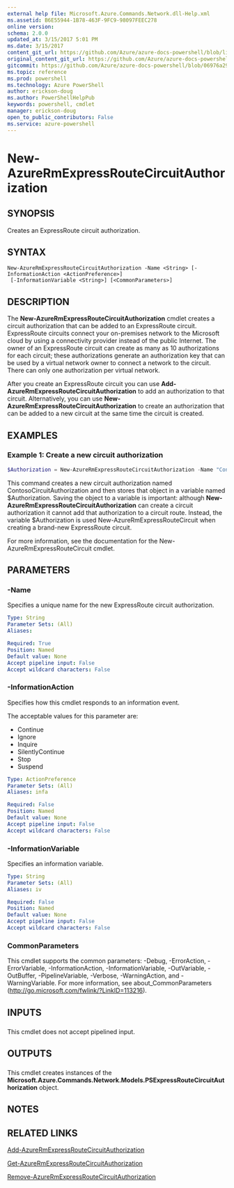 ```yaml
---
external help file: Microsoft.Azure.Commands.Network.dll-Help.xml
ms.assetid: B6E55944-1B78-463F-9FC9-98097FEEC278
online version:
schema: 2.0.0
updated_at: 3/15/2017 5:01 PM
ms.date: 3/15/2017
content_git_url: https://github.com/Azure/azure-docs-powershell/blob/live/azureps-cmdlets-docs/ResourceManager/AzureRM.Network/v3.6.0/New-AzureRmExpressRouteCircuitAuthorization.md
original_content_git_url: https://github.com/Azure/azure-docs-powershell/blob/live/azureps-cmdlets-docs/ResourceManager/AzureRM.Network/v3.6.0/New-AzureRmExpressRouteCircuitAuthorization.md
gitcommit: https://github.com/Azure/azure-docs-powershell/blob/06976a299e2ad2ded0ed834a5c35cc50a58f585b/azureps-cmdlets-docs/ResourceManager/AzureRM.Network/v3.6.0/New-AzureRmExpressRouteCircuitAuthorization.md
ms.topic: reference
ms.prod: powershell
ms.technology: Azure PowerShell
author: erickson-doug
ms.author: PowerShellHelpPub
keywords: powershell, cmdlet
manager: erickson-doug
open_to_public_contributors: False
ms.service: azure-powershell
---
```


# New-AzureRmExpressRouteCircuitAuthorization

## SYNOPSIS

Creates an ExpressRoute circuit authorization.

## SYNTAX

```
New-AzureRmExpressRouteCircuitAuthorization -Name <String> [-InformationAction <ActionPreference>]
 [-InformationVariable <String>] [<CommonParameters>]
```

## DESCRIPTION

The **New-AzureRmExpressRouteCircuitAuthorization** cmdlet creates a circuit authorization that can
be added to an ExpressRoute circuit. ExpressRoute circuits connect your on-premises network to the
Microsoft cloud by using a connectivity provider instead of the public Internet. The owner of an
ExpressRoute circuit can create as many as 10 authorizations for each circuit; these authorizations
generate an authorization key that can be used by a virtual network owner to connect a network to
the circuit. There can only one authorization per virtual network.

After you create an ExpressRoute circuit you can use
**Add-AzureRmExpressRouteCircuitAuthorization** to add an authorization to that circuit.
Alternatively, you can use **New-AzureRmExpressRouteCircuitAuthorization** to create an
authorization that can be added to a new circuit at the same time the circuit is created.

## EXAMPLES

### Example 1: Create a new circuit authorization

```powershell
$Authorization = New-AzureRmExpressRouteCircuitAuthorization -Name "ContosoCircuitAuthorization"
```

This command creates a new circuit authorization named ContosoCircuitAuthorization and then stores
that object in a variable named $Authorization. Saving the object to a variable is important:
although **New-AzureRmExpressRouteCircuitAuthorization** can create a circuit authorization it
cannot add that authorization to a circuit route. Instead, the variable $Authorization is used
New-AzureRmExpressRouteCircuit when creating a brand-new ExpressRoute circuit.

For more information, see the documentation for the New-AzureRmExpressRouteCircuit cmdlet.

## PARAMETERS

### -Name

Specifies a unique name for the new ExpressRoute circuit authorization.

```yaml
Type: String
Parameter Sets: (All)
Aliases:

Required: True
Position: Named
Default value: None
Accept pipeline input: False
Accept wildcard characters: False
```

### -InformationAction

Specifies how this cmdlet responds to an information event.

The acceptable values for this parameter are:

- Continue
- Ignore
- Inquire
- SilentlyContinue
- Stop
- Suspend

```yaml
Type: ActionPreference
Parameter Sets: (All)
Aliases: infa

Required: False
Position: Named
Default value: None
Accept pipeline input: False
Accept wildcard characters: False
```

### -InformationVariable

Specifies an information variable.

```yaml
Type: String
Parameter Sets: (All)
Aliases: iv

Required: False
Position: Named
Default value: None
Accept pipeline input: False
Accept wildcard characters: False
```

### CommonParameters

This cmdlet supports the common parameters: -Debug, -ErrorAction, -ErrorVariable,
-InformationAction, -InformationVariable, -OutVariable, -OutBuffer, -PipelineVariable, -Verbose,
-WarningAction, and -WarningVariable. For more information, see about_CommonParameters
(http://go.microsoft.com/fwlink/?LinkID=113216).

## INPUTS

### 
This cmdlet does not accept pipelined input.

## OUTPUTS

### 
This cmdlet creates instances of the **Microsoft.Azure.Commands.Network.Models.PSExpressRouteCircuitAuthorization** object.

## NOTES

## RELATED LINKS

[Add-AzureRmExpressRouteCircuitAuthorization](xref:ResourceManager/AzureRM.Network/v3.6.0/Add-AzureRmExpressRouteCircuitAuthorization.md)

[Get-AzureRmExpressRouteCircuitAuthorization](xref:ResourceManager/AzureRM.Network/v3.6.0/Get-AzureRmExpressRouteCircuitAuthorization.md)

[Remove-AzureRmExpressRouteCircuitAuthorization](xref:ResourceManager/AzureRM.Network/v3.6.0/Remove-AzureRmExpressRouteCircuitAuthorization.md)


